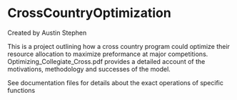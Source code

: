 # CrossCountryOptimization
Created by Austin Stephen

This is a project outlining how a cross country program could optimize their resource allocation to maximize preformance at major competitions.
Optimizing_Collegiate_Cross.pdf provides a detailed account of the motivations, methodology and successes of the model.

See documentation files for details about the exact operations of specific functions


